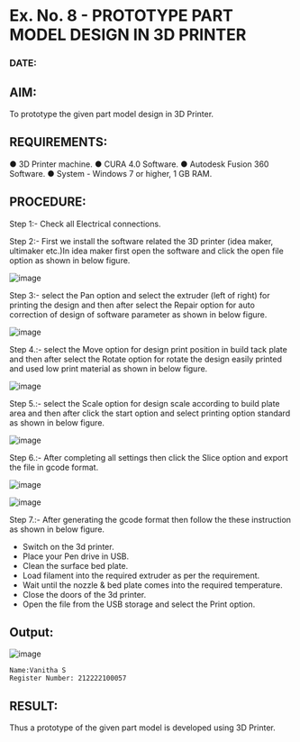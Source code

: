 # Ex. No. 8 - PROTOTYPE PART MODEL DESIGN IN 3D PRINTER

### DATE: 
## AIM: 
To prototype the given part model design in 3D Printer.

## REQUIREMENTS:
 ●	3D Printer machine.
 ●	CURA 4.0 Software.
 ●	Autodesk Fusion 360 Software.
 ●	System - Windows 7 or higher, 1 GB RAM.

## PROCEDURE:

 Step 1:- Check all Electrical connections.

 Step 2:- First we install the software related the 3D printer (idea maker, ultimaker etc.)In idea maker first open the software and click the open file option as shown in below figure.

![image](https://github.com/Sellakumar1987/Ex.-No.-8.-PROTOTYPE-PART-MODEL-DESIGN-IN-3D-PRINTER/assets/113594316/059ab4e7-f3fb-49a9-ba8e-12bdd082abef)

 Step 3:- select the Pan option and select the extruder (left of right) for printing the design and then after select the Repair option for auto correction of design of software parameter as shown in below figure.

![image](https://github.com/Sellakumar1987/Ex.-No.-8.-PROTOTYPE-PART-MODEL-DESIGN-IN-3D-PRINTER/assets/113594316/835c55fd-6195-4d73-9f5c-4af36f5a4cce)

Step 4.:- select the Move option for design print position in build tack plate and then after select the Rotate option for rotate the design easily printed and used low print material as shown in below figure.

![image](https://github.com/Sellakumar1987/Ex.-No.-8.-PROTOTYPE-PART-MODEL-DESIGN-IN-3D-PRINTER/assets/113594316/8736080c-f421-4dd0-bae8-860df6f3583e)

Step 5.:- select the Scale option for design scale according to build plate area and then after click the start option and select printing option standard as shown in below figure.

![image](https://github.com/Sellakumar1987/Ex.-No.-8.-PROTOTYPE-PART-MODEL-DESIGN-IN-3D-PRINTER/assets/113594316/98458892-2f68-4de0-bec7-24959ec598fa)

Step 6.:- After completing all settings then click the Slice option and export the file in gcode format.

![image](https://github.com/Sellakumar1987/Ex.-No.-8.-PROTOTYPE-PART-MODEL-DESIGN-IN-3D-PRINTER/assets/113594316/f4b8b55e-6cb2-46a7-b42c-180bc5e68668)

![image](https://github.com/Sellakumar1987/Ex.-No.-8.-PROTOTYPE-PART-MODEL-DESIGN-IN-3D-PRINTER/assets/113594316/eafa933a-7e03-4f73-930d-75fb28d48716)

Step 7.:- After generating the gcode format then follow the these instruction as shown in below figure.
-  	Switch on the 3d printer.
-  	Place your Pen drive in USB.
-  	Clean the surface bed plate.
-   Load filament into the required extruder as per the requirement.
-  	Wait until the nozzle & bed plate comes into the required temperature.
-  	Close the doors of the 3d printer.
-  	Open the file from the USB storage and select the Print option.

## Output:
![image](https://github.com/Vanitha-SM/Ex.-No.-8.-PROTOTYPE-PART-MODEL-DESIGN-IN-3D-PRINTER/assets/119557985/45ceb45d-5da1-4fca-a60b-35a89fc7c141)

```
Name:Vanitha S
Register Number: 212222100057
```
## RESULT:
Thus a prototype of the given part model is developed using 3D Printer.
